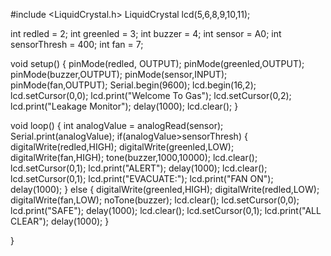 #include <LiquidCrystal.h>
LiquidCrystal lcd(5,6,8,9,10,11);
  
int redled = 2;
int greenled = 3;
int buzzer = 4;
int sensor = A0;
int sensorThresh = 400;
int fan = 7;

void setup()
{
pinMode(redled, OUTPUT);
pinMode(greenled,OUTPUT);
pinMode(buzzer,OUTPUT);
pinMode(sensor,INPUT);
pinMode(fan,OUTPUT);
Serial.begin(9600);
lcd.begin(16,2);
lcd.setCursor(0,0);
lcd.print("Welcome To Gas");
lcd.setCursor(0,2);
lcd.print("Leakage Monitor");
delay(1000);
lcd.clear();
}

void loop()
{
  int analogValue = analogRead(sensor);
  Serial.print(analogValue);
  if(analogValue>sensorThresh)
  {
    digitalWrite(redled,HIGH);
    digitalWrite(greenled,LOW);
    digitalWrite(fan,HIGH);
    tone(buzzer,1000,10000);
    lcd.clear();
    lcd.setCursor(0,1);
    lcd.print("ALERT");
    delay(1000);
    lcd.clear();
    lcd.setCursor(0,1);
    lcd.print("EVACUATE:");
    lcd.print("FAN ON");
    delay(1000);
  }
  else
  {
    digitalWrite(greenled,HIGH);
    digitalWrite(redled,LOW);
    digitalWrite(fan,LOW);
    noTone(buzzer);
    lcd.clear();
    lcd.setCursor(0,0);
    lcd.print("SAFE");
    delay(1000);
    lcd.clear();
    lcd.setCursor(0,1);
    lcd.print("ALL CLEAR");
    delay(1000);
  }  
     
}
